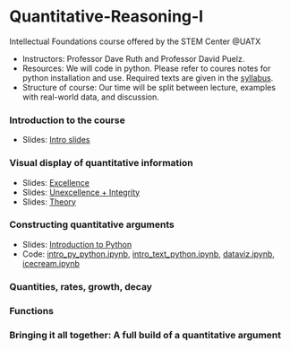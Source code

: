 # Quantitative-Reasoning-I
Intellectual Foundations course offered by the STEM Center @UATX

- Instructors: Professor Dave Ruth and Professor David Puelz.
- Resources: We will code in python.  Please refer to coures notes for python installation and use.  Required texts are given in the [syllabus](syllabus.pdf).
- Structure of course: Our time will be split between lecture, examples with real-world data, and discussion.

### Introduction to the course

- Slides: [Intro slides](topics/Introduction/intro.pdf)

### Visual display of quantitative information

- Slides: [Excellence](topics/DataViz/excellence.pdf)
- Slides: [Unexcellence + Integrity](topics/DataViz/hallofshame.pdf)
- Slides: [Theory](topics/DataViz/theory.pdf)

### Constructing quantitative arguments

- Slides: [Introduction to Python](topics/QuantArguments/python.pdf)
- Code: [intro_py_python.ipynb](notebooks/intro-py.ipynb), [intro_text_python.ipynb](notebooks/intro_text_python.ipynb), [dataviz.ipynb](notebooks/dataviz.ipynb), [icecream.ipynb](notebooks/icecream.ipynb)


### Quantities, rates, growth, decay

### Functions

### Bringing it all together: A full build of a quantitative argument


